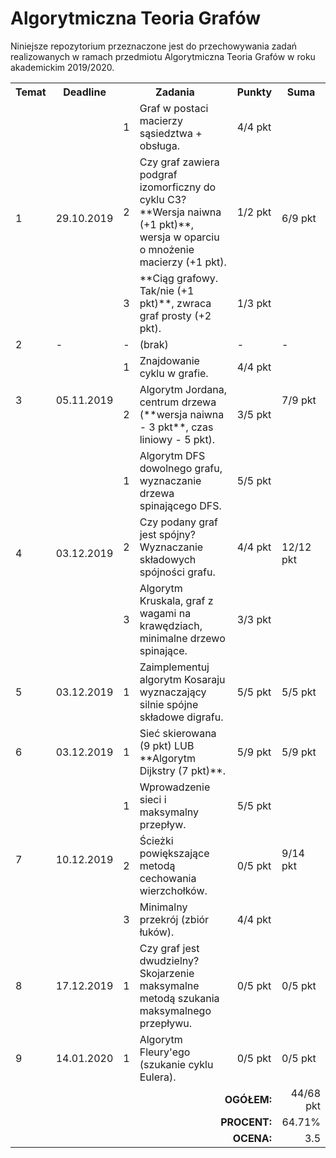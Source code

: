 # Algorytmiczna Teoria Grafów

Niniejsze repozytorium przeznaczone jest do przechowywania zadań realizowanych
w ramach przedmiotu Algorytmiczna Teoria Grafów w roku akademickim 2019/2020.

<table>
  <tr>
    <th>Temat</th>
    <th>Deadline</th>
    <th colspan="2">Zadania</th>
    <th>Punkty</th>
    <th>Suma</th>
  </tr>
  <tr>
    <td rowspan="3">1</td>
    <td rowspan="3">29.10.2019</td>
    <td>1</td>
    <td>Graf w postaci macierzy sąsiedztwa + obsługa.</td>
    <td>4/4 pkt</td>
    <td rowspan="3">6/9 pkt</td>
  </tr>
   <tr>
    <td>2</td>
    <td>
      Czy graf zawiera podgraf izomorficzny do cyklu C3?
      **Wersja naiwna (+1 pkt)**, wersja w oparciu o
      mnożenie macierzy (+1 pkt).
    </td>
    <td>1/2 pkt</td>
  </tr>
  <tr>
    <td>3</td>
    <td>
      **Ciąg grafowy. Tak/nie (+1 pkt)**, zwraca graf prosty (+2 pkt).
    </td>
    <td>1/3 pkt</td>
  </tr>
  <tr>
    <td>2</td>
    <td>-</td>
    <td>-</td>
    <td>(brak)</td>
    <td>-</td>
    <td>-</td>
  </tr>
  <tr>
    <td rowspan="2">3</td>
    <td rowspan="2">05.11.2019</td>
    <td>1</td>
    <td>Znajdowanie cyklu w grafie.</td>
    <td>4/4 pkt</td>
    <td rowspan="2">7/9 pkt</td>
  </tr>
  <tr>
    <td>2</td>
    <td>
      Algorytm Jordana, centrum drzewa (**wersja naiwna - 3 pkt**,
      czas liniowy - 5 pkt).
    </td>
    <td>3/5 pkt</td>
  </tr>
  <tr>
    <td rowspan="3">4</td>
    <td rowspan="3">03.12.2019</td>
    <td>1</td>
    <td>
      Algorytm DFS dowolnego grafu, wyznaczanie drzewa spinającego DFS.
    </td>
    <td>5/5 pkt</td>
    <td rowspan="3">12/12 pkt</td>
  </tr>
  <tr>
    <td>2</td>
    <td>
      Czy podany graf jest spójny? Wyznaczanie składowych spójności grafu.
    </td>
    <td>4/4 pkt</td>
  </tr>
  <tr>
    <td>3</td>
    <td>
      Algorytm Kruskala, graf z wagami na krawędziach, minimalne drzewo
      spinające.
    </td>
    <td>3/3 pkt</td>
  </tr>
  <tr>
    <td rowspan="1">5</td>
    <td rowspan="1">03.12.2019</td>
    <td>1</td>
    <td>
      Zaimplementuj algorytm Kosaraju wyznaczający silnie spójne składowe digrafu.
    </td>
    <td>5/5 pkt</td>
    <td rowspan="1">5/5 pkt</td>
  </tr>
  </tr>
  <tr>
    <td rowspan="1">6</td>
    <td rowspan="1">03.12.2019</td>
    <td>1</td>
    <td>Sieć skierowana (9 pkt) LUB **Algorytm Dijkstry (7 pkt)**.</td>
    <td>5/9 pkt</td>
    <td rowspan="1">5/9 pkt</td>
  </tr>
  <tr>
    <td rowspan="3">7</td>
    <td rowspan="3">10.12.2019</td>
    <td>1</td>
    <td>Wprowadzenie sieci i maksymalny przepływ.</td>
    <td>5/5 pkt</td>
    <td rowspan="3">9/14 pkt</td>
  </tr>
  <tr>
    <td>2</td>
    <td>Ścieżki powiększające metodą cechowania wierzchołków.</td>
    <td>0/5 pkt</td>
  </tr>
  <tr>
    <td>3</td>
    <td>Minimalny przekrój (zbiór łuków).</td>
    <td>4/4 pkt</td>
  </tr>
  <tr>
    <td rowspan="1">8</td>
    <td rowspan="1">17.12.2019</td>
    <td>1</td>
    <td>
      Czy graf jest dwudzielny? Skojarzenie maksymalne
      metodą szukania maksymalnego przepływu.
    </td>
    <td>0/5 pkt</td>
    <td rowspan="1">0/5 pkt</td>
  </tr>
  <tr>
    <td rowspan="1">9</td>
    <td rowspan="1">14.01.2020</td>
    <td>1</td>
    <td>Algorytm Fleury'ego (szukanie cyklu Eulera).</td>
    <td>0/5 pkt</td>
    <td rowspan="1">0/5 pkt</td>
  </tr>
  <tr align="right">
    <td colspan="5"><b>OGÓŁEM:</b></td>
    <td>44/68 pkt</td>
  </tr>
  <tr align="right">
    <td colspan="5"><b>PROCENT:</b></td>
    <td>64.71%</td>
  </tr>
  <tr align="right">
    <td colspan="5"><b>OCENA:</b></td>
    <td>3.5</td>
  </tr>
</table>

